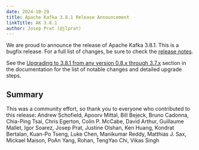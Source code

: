```yaml
---
date: 2024-10-29
title: Apache Kafka 3.8.1 Release Announcement
linkTitle: AK 3.8.1
author: Josep Prat (@jlprat)
---
```




We are proud to announce the release of Apache Kafka 3.8.1. This is a bugfix release. For a full list of changes, be sure to check the [release notes](https://downloads.apache.org/kafka/3.8.1/RELEASE_NOTES.html).

See the [Upgrading to 3.8.1 from any version 0.8.x through 3.7.x](https://kafka.apache.org/38/documentation.html#upgrade_3_8_1) section in the documentation for the list of notable changes and detailed upgrade steps.

## Summary

This was a community effort, so thank you to everyone who contributed to this release: Andrew Schofield, Apoorv Mittal, Bill Bejeck, Bruno Cadonna, Chia-Ping Tsai, Chris Egerton, Colin P. McCabe, David Arthur, Guillaume Mallet, Igor Soarez, Josep Prat, Justine Olshan, Ken Huang, Kondrat Bertalan, Kuan-Po Tseng, Luke Chen, Manikumar Reddy, Matthias J. Sax, Mickael Maison, PoAn Yang, Rohan, TengYao Chi, Vikas Singh 


